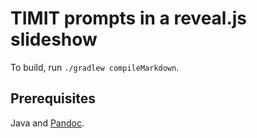 # TIMIT prompts in a reveal.js slideshow

To build, run `./gradlew compileMarkdown`.

## Prerequisites

Java and [Pandoc](http://pandoc.org/).
